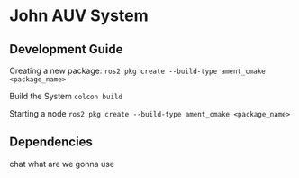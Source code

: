 # John AUV System

## Development Guide

Creating a new package:
```ros2 pkg create --build-type ament_cmake <package_name>```

Build the System
```colcon build```

Starting a node
```ros2 pkg create --build-type ament_cmake <package_name>```

## Dependencies

chat what are we gonna use


